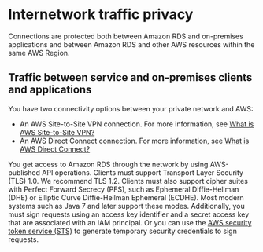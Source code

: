 # Internetwork traffic privacy<a name="inter-network-traffic-privacy"></a>

Connections are protected both between Amazon RDS and on\-premises applications and between Amazon RDS and other AWS resources within the same AWS Region\.

## Traffic between service and on\-premises clients and applications<a name="inter-network-traffic-privacy-on-prem"></a>

You have two connectivity options between your private network and AWS: 
+ An AWS Site\-to\-Site VPN connection\. For more information, see [What is AWS Site\-to\-Site VPN?](https://docs.aws.amazon.com/vpn/latest/s2svpn/VPC_VPN.html)
+ An AWS Direct Connect connection\. For more information, see [What is AWS Direct Connect?](https://docs.aws.amazon.com/directconnect/latest/UserGuide/Welcome.html)

You get access to Amazon RDS through the network by using AWS\-published API operations\. Clients must support Transport Layer Security \(TLS\) 1\.0\. We recommend TLS 1\.2\. Clients must also support cipher suites with Perfect Forward Secrecy \(PFS\), such as Ephemeral Diffie\-Hellman \(DHE\) or Elliptic Curve Diffie\-Hellman Ephemeral \(ECDHE\)\. Most modern systems such as Java 7 and later support these modes\. Additionally, you must sign requests using an access key identifier and a secret access key that are associated with an IAM principal\. Or you can use the [AWS security token service \(STS\)](https://docs.aws.amazon.com/STS/latest/APIReference/Welcome.html) to generate temporary security credentials to sign requests\.